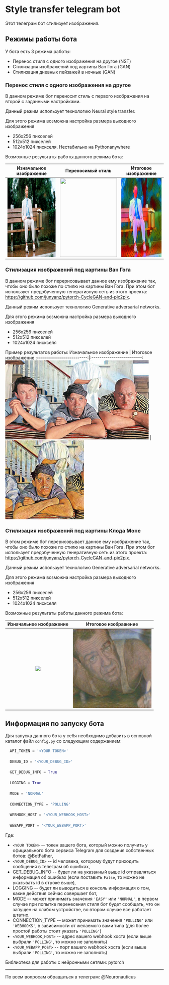 # Style transfer telegram bot
Этот телеграм бот стилизует изображения.

## Режимы работы бота

У бота есть 3 режима работы:
- Перенос стиля с одного изображения на другое (NST)
- Стилизация изображений под картины Ван Гога (GAN)
- Стилизация дневных пейзажей в ночные (GAN)

### Перенос стиля с одного изображения на другое
В данном режиме бот переносит стиль с первого изображения на второй с заданными настройками.

Данный режим использует технологию Neural style transfer.

Для этого режима возможна настройка размера выходного изображения
  - 256х256 пикселей
  - 512х512 пикселей
  - 1024x1024 пискселя. Нестабильно на Pythonanywhere
  
Возможные результаты работы данного режима бота:

Изначальное изображение    |  Переносимый стиль        |  Итоговое изображение
:-------------------------:|:-------------------------:|:-------------------------:
<img src="https://github.com/igor-kurenkov/NN_Style_transfer_telegram_bot/blob/master/images/forrest-gump.jpg" height="250">  |  <img src="https://github.com/alresin/Style_transfer_telegram_bot/blob/master/images/style_1.jpg" height="250" width="181">  |   <img src="https://github.com/igor-kurenkov/NN_Style_transfer_telegram_bot/blob/master/images/SimpleStyletransferresult.jpeg" height="250"  width="250">

### Стилизация изображений под картины Ван Гога
В данном режиме бот перерисовывает данное ему изображение так, чтобы оно было похоже по стилю на картины Ван Гога. При этом бот  использует предобученную генеративную сеть из этого проекта: https://github.com/junyanz/pytorch-CycleGAN-and-pix2pix.

Данный режим использует технологию Generative adversarial networks.

Для этого режима возможна настройка размера выходного изображения
  - 256х256 пикселей
  - 512х512 пикселей
  - 1024x1024 пискселя

Пример результатов работы:
Изначальное изображение    |  Итоговое изображение
:-------------------------:|:-------------------------:
<img src="https://github.com/igor-kurenkov/NN_Style_transfer_telegram_bot/blob/master/images/privivka.jpeg" height="250">  |  <img src="https://github.com/igor-kurenkov/NN_Style_transfer_telegram_bot/blob/master/images/VanGoghgresult.jpeg" height="250"  width="250">

### Стилизация изображений под картины Клода Моне
В этом режиме бот перерисовывает данное ему изображение так, чтобы оно было похоже по стилю на картины Ван Гога. При этом бот  использует предобученную генеративную сеть из этого проекта: https://github.com/junyanz/pytorch-CycleGAN-and-pix2pix.

Данный режим использует технологию Generative adversarial networks.

Для этого режима возможна настройка размера выходного изображения
  - 256х256 пикселей
  - 512х512 пикселей
  - 1024x1024 пискселя

Возможные результаты работы данного режима бота:

Изначальное изображение    |  Итоговое изображение
:-------------------------:|:-------------------------:
<img src="[https://github.com/alresin/Style_transfer_telegram_bot/blob/master/images/field.jpg](https://github.com/igor-kurenkov/NN_Style_transfer_telegram_bot/blob/master/images/diehard.jpg)" height="250">  |  <img src="https://github.com/igor-kurenkov/NN_Style_transfer_telegram_bot/blob/master/images/Monetresult.jpeg" height="250"  width="250">


## Информация по запуску бота
Для запуска данного бота у себя необходимо добавить в основной каталог файл `config.py` со следующим содержанием:
```Python
  API_TOKEN = '<YOUR TOKEN>'

  DEBUG_ID = '<YOUR_DEBUG_ID>'
  
  GET_DEBUG_INFO = True

  LOGGING = True

  MODE = 'NORMAL'

  CONNECTION_TYPE = 'POLLING'

  WEBHOOK_HOST = '<YOUR_WEBHOOK_HOST>'

  WEBAPP_PORT = '<YOUR_WEBAPP_PORT>'
```

Где:
- `<YOUR TOKEN>` -- токен вашего бота, который можно получить у официального бота сервиса Telegram для создания собственных ботов: @BotFather,
- `<YOUR_DEBUG_ID>` -- id человека, которому будут приходить сообщения в телеграм об ошибках,
- GET_DEBUG_INFO -- будет ли на указанный выше id отправляться информация об ошибках (если поставить `False`, то можно не указывать id в строке выше),
- LOGGING -- будет ли выводиться в консоль информация о том, какие действия сейчас совершает бот,
- MODE -- может принимать значения `'EASY'` или `'NORMAL'`, в первом случае при попытке перенесения стиля бот будет сообщать, что он запущен на слабом устройстве, во втором случае все работает штатно.
- CONNECTION_TYPE -- может принимать значения `'POLLING'` или `'WEBHOOKS'`, в зависимости от желаемого вами типа (для более простой работы стоит указать `'POLLING'`)
- `<YOUR_WEBHOOK_HOST>` -- адрес вашего webhook хоста (если выше выбрали `'POLLING'`, то можно не заполнять)
- `<YOUR_WEBAPP_POST>` -- порт вашего webhook хоста (если выше выбрали `'POLLING'`, то можно не заполнять)

Библиотека для работы с нейронными сетями: pytorch

_____

По всем вопросам обращаться в телеграм: @Neuronauticus
